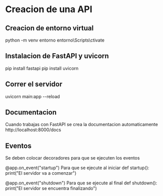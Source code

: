 # Creacion de una API

## Creacion de entorno virtual
python -m venv entorno
entorno\Scripts\ctivate

## Instalacion de FastAPI y uvicorn 
pip install fastapi
pip install uvicorn

## Correr el servidor
uvicorn main:app --reload


## Documentacion
Cuando trabajas con FastAPI se crea la documentacion automaticamente
http://localhost:8000/docs

## Eventos
Se deben colocar decoradores para que se ejecuten los eventos

@app.on_event("startup") Para que se ejecute al iniciar
def startup():
    print("El servidor va a comenzar")


@app.on_event("shutdown")  Para que se ejecute al final 
def shutdown():
    print("El servidor se encuentra finalizando")

